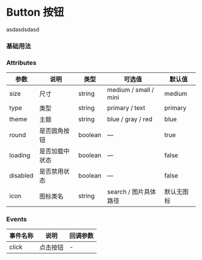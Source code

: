 # Button 按钮
asdasdsdasd

### 基础用法

<oButton mainText="是发送到发" descText="sfsdf"></oButton>



### Attributes
| 参数      | 说明    | 类型      | 可选值       | 默认值   |
|---------- |-------- |---------- |-------------  |-------- |
| size     | 尺寸   | string  |   medium / small / mini            |    medium     |
| type     | 类型   | string  |   primary / text    |     primary    |
| theme    | 主题   | string  |   blue / gray / red |     blue    |
| round     | 是否圆角按钮   | boolean    | — | true   |
| loading     | 是否加载中状态   | boolean    | — | false   |
| disabled  | 是否禁用状态    | boolean   | —   | false   |
| icon  | 图标类名 | string   |  search / 图片具体路径  |  默认无图标  |


### Events
| 事件名称 | 说明 | 回调参数 |
|---------|---------|---------|
| click | 点击按钮 | - |

